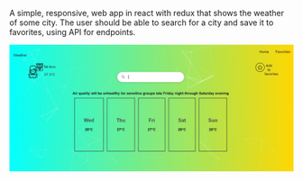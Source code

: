 A simple, responsive, web app in react with redux that shows the weather of some city. The user should be able to search for a city and save it to favorites, using API for endpoints. 


![alt text](https://github.com/edenv30/weather-app/blob/master/Capture.JPG)
